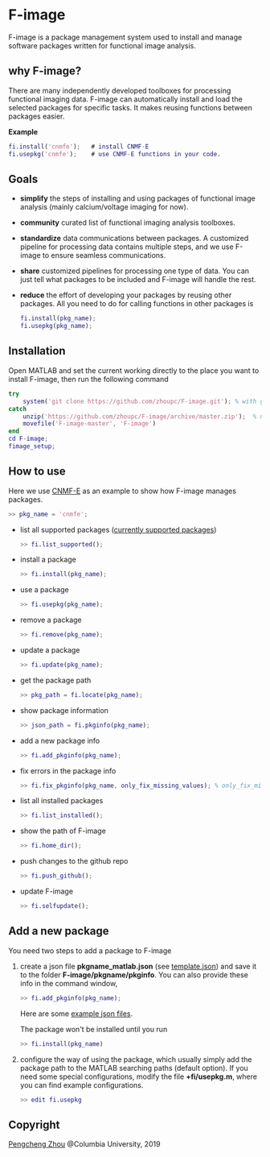 # F-image
F-image is a package management system used to install and manage software packages written for functional image analysis.

## why F-image?
There are many independently developed toolboxes for processing functional imaging data. F-image can automatically install and load the selected packages for specific tasks. It makes reusing functions between packages easier. 

**Example**
```matlab 
fi.install('cnmfe');   # install CNMF-E 
fi.usepkg('cnmfe');    # use CNMF-E functions in your code. 
```

## Goals
* **simplify** the steps of installing and using packages of functional image analysis (mainly calcium/voltage imaging for now). 
  
* **community** curated list of functional imaging analysis toolboxes. 
 
* **standardize** data communications between packages. A customized pipeline for processing data contains multiple steps, and we use F-image to ensure seamless communications. 
  
* **share** customized pipelines for processing one type of data. You can just tell what packages to be included and F-image will handle the rest. 
  
* **reduce** the effort of developing your packages by reusing other packages. All you need to do for calling functions in other packages is 
  ```matlab
  fi.install(pkg_name); 
  fi.usepkg(pkg_name); 
  ```
  
## Installation
Open MATLAB and set the current working directly to the place you want to install F-image, then run the following command 
```matlab 
try
    system('git clone https://github.com/zhoupc/F-image.git'); % with git
catch
    unzip('https://github.com/zhoupc/F-image/archive/master.zip');  % not git installed
    movefile('F-image-master', 'F-image')
end
cd F-image;
fimage_setup; 
```

## How to use 
Here we use [CNMF-E](https://github.com/zhoupc/CNMF_E) as an example to show how F-image manages packages. 

```matlab 
>> pkg_name = 'cnmfe'; 
```

* list all supported packages ([currently supported packages](https://github.com/zhoupc/F-image/blob/master/supported_packages.md))
    ```matlab 
    >> fi.list_supported(); 
    ```
* install a package 
    ```matlab 
    >> fi.install(pkg_name); 
    ```
* use a package 
    ```matlab
    >> fi.usepkg(pkg_name); 
    ```
* remove a package 
    ```matlab 
    >> fi.remove(pkg_name);
    ```
* update a package 
    ```matlab
    >> fi.update(pkg_name);
    ```
* get the package path 
  ```matlab 
  >> pkg_path = fi.locate(pkg_name); 
  ```
* show package information 
    ```matlab
    >> json_path = fi.pkginfo(pkg_name); 
    ```
* add a new package info 
    ```matlab
    >> fi.add_pkginfo(pkg_name); 
    ```
* fix errors in the package info 
    ```matlab
    >> fi.fix_pkginfo(pkg_name, only_fix_missing_values); % only_fix_missing_vlaues (default: true) is a boolean value
    ```
* list all installed packages 
    ```matlab
    >> fi.list_installed(); 
    ```

* show the path of F-image 
    ```matlab
    >> fi.home_dir(); 
    ```
* push changes to the github repo 
  ```matlab
  >> fi.push_github(); 
  ```
* update F-image 
    ```matlab
    >> fi.selfupdate(); 
    ```

## Add a new package
You need two steps to add a package to F-image
1. create a json file **pkgname_matlab.json** (see [template.json](https://github.com/zhoupc/F-image/blob/master/pkgmanage/pkginfo/template.json))  and save it to the folder **F-image/pkgname/pkginfo**. You can also provide these info in the command window, 
    ```matlab
    >> fi.add_pkginfo(pkg_name); 
    ```
    Here are some [example json files](https://github.com/zhoupc/F-image/tree/master/pkgmanage/pkginfo). 

    The package won't be installed until you run

    ```matlab 
    >> fi.install(pkg_name) 
    ```


2. configure the way of using the package, which usually simply add the package path to the MATLAB searching paths (default option). If you need some special configurations, modify the file **+fi/usepkg.m**, where you can find example configurations.  
    ```matlab 
    >> edit fi.usepkg   
    ```

    
## Copyright 
[Pengcheng Zhou](https://zhoupc.github.io) @Columbia University, 2019